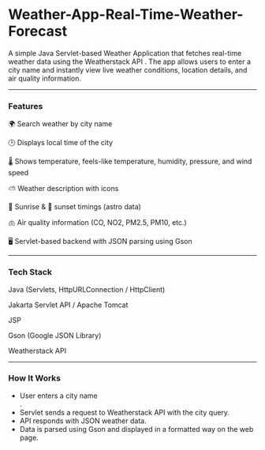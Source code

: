 # Weather-App-Real-Time-Weather-Forecast
A simple Java Servlet-based Weather Application that fetches real-time weather data using the Weatherstack API . The app allows users to enter a city name and instantly view live weather conditions, location details, and air quality information.

------------------------------------------------------------------------------------------------------------------------------------------------------------------------------------------------

<h3>Features</h3>

🌍 Search weather by city name

🕒 Displays local time of the city

🌡️ Shows temperature, feels-like temperature, humidity, pressure, and wind speed

⛅ Weather description with icons

🌅 Sunrise & 🌇 sunset timings (astro data)

🫁 Air quality information (CO, NO2, PM2.5, PM10, etc.)

🖥️ Servlet-based backend with JSON parsing using Gson

------------------------------------------------------------------------------------------------------------------------------------------------------------------------------------------------
<h3>Tech Stack</h3>

Java (Servlets, HttpURLConnection / HttpClient)

Jakarta Servlet API / Apache Tomcat

JSP

Gson (Google JSON Library)

Weatherstack API

------------------------------------------------------------------------------------------------------------------------------------------------------------------------------------------------

<h3>How It Works</h3>
<ul>
<li>User enters a city name</li>.

<li>Servlet sends a request to Weatherstack API with the city query.</li>

<li>API responds with JSON weather data.</li>

<li>Data is parsed using Gson and displayed in a formatted way on the web page.</li>
</ul>
